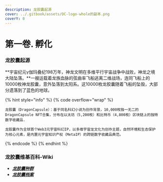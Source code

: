 ```yaml
---
description: 龙胶囊起源
cover: ../.gitbook/assets/DC-logo-whole的副本.png
coverY: 0
---
```


# 第一卷. 孵化

### 龙胶囊起源 <a href="#long-jiao-nang-qi-yuan" id="long-jiao-nang-qi-yuan"></a>

**宇宙纪元γ伽玛叠纪198万年，神龙文明在多维平行宇宙战争中战败，神龙之境大陆坠落。**一艘运载着龙族血脉的弦曲率飞船逃离二维战场，连同飞船上的10000枚神龙胶囊，意外坠落到太阳系。这10000枚龙胶囊随着飞船的坠毁，大部分遗落到了蓝色的地球。



{% hint style="info" %}
{% code overflow="wrap" %}
```
龙胶囊（DragonCapsule）：基于同名科幻小说为创作背景，10,000枚独一无二的 DragonCapsule NFT合集，分布在以太坊（5,200枚）和比特币（4,800枚）区块链上的独特数字收藏品.

龙胶囊作为全球首个Web3元宇宙科幻IP，以多维宇宙龙文化为创作主题，自然环境和生态保护为核心元素，是内置元宇宙知识产权（MetaIP）的跨链数字收藏品典范。
```
{% endcode %}
{% endhint %}

### 龙胶囊维基百科-Wiki <a href="#long-jiao-nang-qi-yuan" id="long-jiao-nang-qi-yuan"></a>

* [_**龙胶囊种群**_](https://docs.dragoncapsule.xyz/dragoncapsule-wiki/2.-long-jiao-nang-zhong-wen-wei-ji-bai-ke/ii.-long-jiao-nang-zhong-qun)
* [_**龙胶囊档案**_](https://docs.dragoncapsule.xyz/dragoncapsule-wiki/2.-long-jiao-nang-zhong-wen-wei-ji-bai-ke/iii.-long-jiao-nang-dang-an)

### &#x20;<a href="#long-jiao-nang-qi-yuan" id="long-jiao-nang-qi-yuan"></a>
